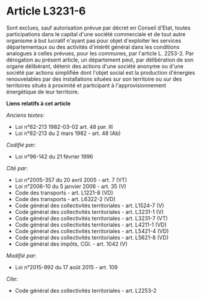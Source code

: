 # Article L3231-6

Sont exclues, sauf autorisation prévue par décret en Conseil d'Etat, toutes participations dans le capital d'une société
commerciale et de tout autre organisme à but lucratif n'ayant pas pour objet d'exploiter les services départementaux ou des
activités d'intérêt général dans les conditions analogues à celles prévues, pour les communes, par l'article L. 2253-2. Par
dérogation au présent article, un département peut, par délibération de son organe délibérant, détenir des actions d'une
société anonyme ou d'une société par actions simplifiée dont l'objet social est la production d'énergies renouvelables par
des installations situées sur son territoire ou sur des territoires situés à proximité et participant à l'approvisionnement
énergétique de leur territoire.

**Liens relatifs à cet article**

_Anciens textes_:

  - Loi n°82-213 1982-03-02 art. 48 par. III
  - Loi n°82-213 du 2 mars 1982 - art. 48 (Ab)

_Codifié par_:

  - Loi n°96-142 du 21 février 1996

_Cité par_:

  - Loi n°2005-357 du 20 avril 2005 - art. 7 (VT)
  - Loi n°2006-10 du 5 janvier 2006 - art. 35 (V)
  - Code des transports - art. L1221-8 (VD)
  - Code des transports - art. L6322-2 (VD)
  - Code général des collectivités territoriales - art. L1524-7 (V)
  - Code général des collectivités territoriales - art. L3231-1 (V)
  - Code général des collectivités territoriales - art. L3231-7 (VT)
  - Code général des collectivités territoriales - art. L4211-1 (VD)
  - Code général des collectivités territoriales - art. L5421-4 (VD)
  - Code général des collectivités territoriales - art. L5621-8 (VD)
  - Code général des impôts, CGI. - art. 1042 (V)

_Modifié par_:

  - Loi n°2015-992 du 17 août 2015 - art. 109

_Cite_:

  - Code général des collectivités territoriales - art. L2253-2
